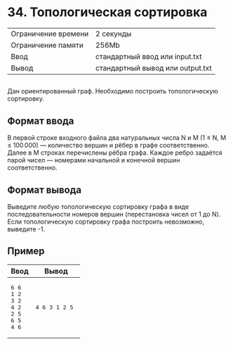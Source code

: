 <div class="problem-statement">
   <div class="header">
      <h1 class="title">34. Топологическая сортировка</h1>
      <table>
         <tr class="time-limit">
            <td class="property-title">Ограничение времени</td>
            <td>2&nbsp;секунды</td>
         </tr>
         <tr class="memory-limit">
            <td class="property-title">Ограничение памяти</td>
            <td>256Mb</td>
         </tr>
         <tr class="input-file">
            <td class="property-title">Ввод</td>
            <td colspan="1">стандартный ввод или input.txt</td>
         </tr>
         <tr class="output-file">
            <td class="property-title">Вывод</td>
            <td colspan="1">стандартный вывод или output.txt</td>
         </tr>
      </table>
   </div>
   <h2></h2>
   <div class="legend"><span style="">
         <p>Дан ориентированный граф. Необходимо построить топологическую сортировку.</p></span></div>
   <h2>Формат ввода</h2>
   <div class="input-specification"><span style="">
         <p>В первой строке входного файла два натуральных числа <span class="tex-math-text">N</span> и <span class="tex-math-text">M</span> <span class="tex-math-text">(1 &le; N, M &le; 100&#8239;000)</span>&nbsp;&mdash; количество вершин и рёбер в графе соответственно. Далее в <span class="tex-math-text">M</span> строках перечислены рёбра графа. Каждое ребро задаётся парой чисел&nbsp;&mdash; номерами начальной и конечной вершин соответственно.
         </p></span></div>
   <h2>Формат вывода</h2>
   <div class="output-specification"><span style="">
         <p>Выведите любую топологическую сортировку графа в виде последовательности номеров вершин (перестановка чисел от 1 до N). Если
            топологическую сортировку графа построить невозможно, выведите -1. 
         </p></span></div>
   <h2>Пример</h2>
   <table class="sample-tests">
      <thead>
         <tr>
            <th>Ввод</th>
            <th>Вывод</th>
         </tr>
      </thead>
      <tbody>
         <tr>
            <td><pre>6 6
1 2
3 2
4 2
2 5
6 5
4 6
</pre></td>
            <td><pre>4 6 3 1 2 5 
</pre></td>
         </tr>
      </tbody>
   </table>
</div></div>
